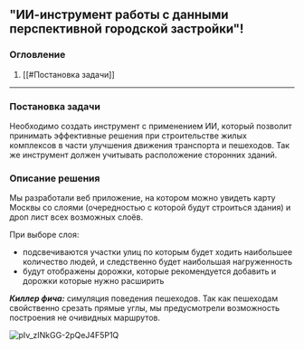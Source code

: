 ## "ИИ-инструмент работы с данными перспективной городской застройки"!

### Огловление
  1. [[#Постановка задачи]]

***
### Постановка задачи
Необходимо создать инструмент с применением ИИ, который позволит принимать эффективные решения при строительстве жилых комплексов в части улучшения движения транспорта и пешеходов. Так же инструмент должен учитывать расположение сторонних зданий.

### Описание решения
Мы разработали веб приложение, на котором можно увидеть карту Москвы со слоями (очередностью с которой будут строиться здания) и дроп лист всех возможных слоёв.

При выборе слоя:
 - подсвечиваются участки улиц по которым будет ходить наибольшее количество людей, и следственно будет наибольшая нагруженность
 - будут отображены дорожки, которые рекомендуется добавить и дорожки которые нужно расширить

*__Киллер фича:__* симуляция поведения пешеходов. Так как пешеходам свойственно срезать прямые углы, мы предусмотрели возможность построения не очивидных маршрутов.

![pIv_zINkGG-2pQeJ4F5P1Q](https://github.com/user-attachments/assets/6a956089-a369-4db7-913f-07557a6dd990)
